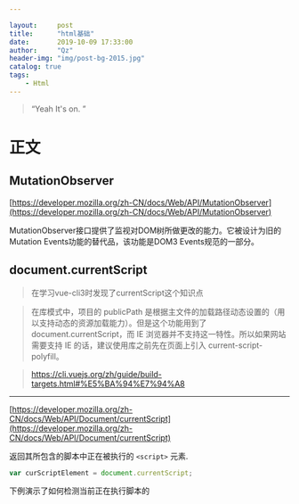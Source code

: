 ```yaml
---

layout:     post
title:      "html基础"
date:       2019-10-09 17:33:00
author:     "Qz"
header-img: "img/post-bg-2015.jpg"
catalog: true
tags:
    - Html
---
```


> “Yeah It's on. ”


# 正文



## MutationObserver

[https://developer.mozilla.org/zh-CN/docs/Web/API/MutationObserver](https://developer.mozilla.org/zh-CN/docs/Web/API/MutationObserver)


MutationObserver接口提供了监视对DOM树所做更改的能力。它被设计为旧的Mutation Events功能的替代品，该功能是DOM3 Events规范的一部分。







## document.currentScript



>在学习vue-cli3时发现了currentScript这个知识点


>在库模式中，项目的 publicPath 是根据主文件的加载路径动态设置的（用以支持动态的资源加载能力）。但是这个功能用到了 document.currentScript，而 IE 浏览器并不支持这一特性。所以如果网站需要支持 IE 的话，建议使用库之前先在页面上引入 current-script-polyfill。



>https://cli.vuejs.org/zh/guide/build-targets.html#%E5%BA%94%E7%94%A8







----------------


[https://developer.mozilla.org/zh-CN/docs/Web/API/Document/currentScript](https://developer.mozilla.org/zh-CN/docs/Web/API/Document/currentScript)



返回其所包含的脚本中正在被执行的 `<script>` 元素.

```javascript
var curScriptElement = document.currentScript;
```


下例演示了如何检测当前正在执行脚本的 <script> 元素是否是以异步模式执行的.

```javascript
if (document.currentScript.async) {
  console.log("Executing asynchronously");
} else {
  console.log("Executing synchronously");
}
```







##  **Range** 



[ https://developer.mozilla.org/zh-CN/docs/Web/API/Range ]( https://developer.mozilla.org/zh-CN/docs/Web/API/Range )



 Range对象代表页面上一段连续的区域，通过Range对象可以获取或者修改页面上任何区域的内容。也可以通过Range的方法进行复制和移动页面任何区域的元素。 



**`Range`** 接口表示一个包含节点与文本节点的一部分的文档片段。





可以用 [`Document`](https://developer.mozilla.org/zh-CN/docs/Web/API/Document) 对象的 [`Document.createRange`](https://developer.mozilla.org/zh-CN/docs/Web/API/Document/createRange) 方法创建 Range，也可以用 [`Selection`](https://developer.mozilla.org/zh-CN/docs/Web/API/Selection) 对象的 [`getRangeAt`](https://developer.mozilla.org/zh-CN/docs/Web/API/Selection/getRangeAt) 方法获取 Range。另外，还可以通过 [`Document`](https://developer.mozilla.org/zh-CN/docs/Web/API/Document) 对象的构造函数 [`Range()`](https://developer.mozilla.org/zh-CN/docs/Web/API/Range/Range) 来得到 Range。





---



### 属性



[`Range.collapsed`](https://developer.mozilla.org/zh-CN/docs/Web/API/Range/collapsed) 只读

返回一个表示 `Range` 的起始位置和终止位置是否相同的[`布尔值`](https://developer.mozilla.org/zh-CN/docs/Web/API/Boolean)。

[`Range.commonAncestorContainer`](https://developer.mozilla.org/zh-CN/docs/Web/API/Range/commonAncestorContainer) 只读

返回完整包含 `startContainer` 和 `endContainer` 的、最深一级的[`节点`](https://developer.mozilla.org/zh-CN/docs/Web/API/Node)。

[`Range.endContainer`](https://developer.mozilla.org/zh-CN/docs/Web/API/Range/endContainer) 只读

返回包含 `Range` 终点的[`节点`](https://developer.mozilla.org/zh-CN/docs/Web/API/Node)。

[`Range.endOffset`](https://developer.mozilla.org/zh-CN/docs/Web/API/Range/endOffset) 只读

返回一个表示 `Range` 终点在 `endContainer` 中的位置的数字。

[`Range.startContainer`](https://developer.mozilla.org/zh-CN/docs/Web/API/Range/startContainer) 只读

返回包含 `Range` 开始的[`节点`](https://developer.mozilla.org/zh-CN/docs/Web/API/Node)。

[`Range.startOffset`](https://developer.mozilla.org/zh-CN/docs/Web/API/Range/startOffset) 只读

返回一个表示 `Range` 起点在 `startContainer` 中的位置的数字。







### 例子





```html
<body>
  <table id="mytable" border="1">
    <tr>
      <td>内容1</td>
      <td>内容2</td>
    </tr>
    <tr>
      <td>内容3</td>
      <td>内容4</td>
    </tr>
  </table>
  <button onclick="delrow()">删除第一行</button>
</body>

```



```html
<script>
  function delrow() {
    var table = document.getElementById("mytable");
    if (table.rows.length > 0) {
      var row = table.rows[0];
      var rangeObj = document.createRange();
      rangeObj.setStartBefore(row);
      rangeObj.setEndAfter(row);
      rangeObj.deleteContents();
    }
  }
</script>
```







### 兼容性



 https://www.caniuse.com/#search=createRange 



 createRange 兼容性非常好，可以使用



## Selection

[ https://developer.mozilla.org/zh-CN/docs/Web/API/Selection ]( https://developer.mozilla.org/zh-CN/docs/Web/API/Selection )





 表示用户选择的文本范围或光标的当前位置。 



```js
const selection = window.getSelection() ;
```

- `selection` 是一个 [`Selection`](https://developer.mozilla.org/zh-CN/docs/Web/API/Selection) 对象。 如果想要将 `selection` 转换为字符串，可通过连接一个空字符串（""）或使用 [`String.toString()`](https://developer.mozilla.org/zh-CN/docs/Web/JavaScript/Reference/Global_Objects/String/toString) 方法。





 一般来说，插入光标的位置可通过 Selection 获取，这时它被标记为 `Collapsed`，这表示选区被压缩至一点，即光标位置。但要注意它与 `focus` 事件或 [`Document.activeElement`](https://developer.mozilla.org/zh-CN/docs/Web/API/Document/activeElement) 等的值没有必然联系。 







## crossorigin属性 

[ https://developer.mozilla.org/zh-CN/docs/Web/HTML/CORS_settings_attributes ]( https://developer.mozilla.org/zh-CN/docs/Web/HTML/CORS_settings_attributes )



[ https://www.chrisyue.com/what-the-hell-is-crossorigin-attribute-in-html-script-tag.html ]( https://www.chrisyue.com/what-the-hell-is-crossorigin-attribute-in-html-script-tag.html )



在HTML5中，一些 HTML 元素提供了对 [CORS](https://developer.mozilla.org/en-US/docs/HTTP/Access_control_CORS) 的支持， 例如`<audio> <img> <link> <script> <video>`均有一个跨域属性 (`crossOrigin` property)，它允许你配置元素获取数据的 CORS 请求。 



| 关键字            | 描述                                                         |
| ----------------- | ------------------------------------------------------------ |
| `anonymous`       | 对此元素的 CORS 请求将不设置凭据标志。                       |
| `use-credentials` | 对此元素的CORS请求将设置凭证标志；这意味着请求将提供凭据。   |
| `""`              | 设置一个空的值，如 `crossorigin` 或 `crossorigin=""`，和设置 `anonymous` 的效果一样。 |







从谷歌的结果来看，比较一致的说法是，当引入跨域的脚本（比如用了 apis.google.com 上的库文件）时，如果这个脚本有错误，因为浏览器的限制（根本原因是协议的规定），是拿不到错误信息的。当本地尝试使用 `window.onerror` 去记录脚本的错误时，跨域脚本的错误只会返回 `Script error`。

 



而 HTML5 新的规定，是可以允许本地获取到跨域脚本的错误信息的，但有两个条件：一是跨域脚本的服务器必须通过 `Access-Control-Allow-Origin` 头信息允许当前域名可以获取错误信息，二是网页里的 `script` 标签也必须指明 `src` 属性指定的地址是支持跨域的地址，也就是 crossorigin 属性。有了这两个条件，就可以获取跨域脚本的错误信息：


 但事情还是不够明朗，看起来跨域脚本报个错也没什么啊，为什么浏览器（准确说是 HTTP 协议）这么轴，非要规定默认情况页面是不能获取跨域脚本错误信息的呢？



这其实跟网络安全有关，不妨举一个例子来说明。



我们先假设浏览器默认可以将跨域脚本的错误信息返回。



这个时候我在我的博客里写下如下代码：



```htmls
<script src="http://某个银行/会员信息网址">
<script src="http://某个银行2/会员信息网址">
...
```





注意 src 里面提到地址，都是 HTML 页面的地址，当成 JS 来执行，肯定是会报错的。



因为我们假设浏览器能报具体错误，这个错误可能是类似于：



>  “请登录” is undefined.
>  “您好” is undefined. 





我们通过报错信息的不一致，可能可以推断出当前访问我博客的会员在某某银行是否有账号。虽然不是什么大问题，但隐私的确是泄漏了，如果我是攻击者我可能会通过判断会员在某家银行是否有账号，『精准』推送相关的钓鱼网站给他。





说清楚了来龙去脉，我们就可以更好的判断，我们是否真的需要给 `script` 标签加上 crossorigin 属性了。另外除了 `script`，所有能引入跨域资源的标签包括 `link` 和 `img` 之类，都有一样的属性。





> `script` 的 crossorigin 和其他标签的 `crossorigin` 属性作用不一样，`script` 的跨域属性跟脚本错误有关，上面已经解释过了，但其他标签的跨域属性跟 Canvas 有关 



另外补充一点：





 加载本地静态文件根本就不牵涉跨域的问题，所以本地就不应该用  crossorigin  



> 印象中如果 crossorigin 用在了本地文件上，浏览器报错信息会告诉你 crossorigin 只能支持 http/https/… 等协议上 





##  integrity 



```html
<script src="https://code.jquery.com/jquery-3.2.1.slim.min.js"
    integrity="sha384-KJ3o2DKtIkvYIK3UENzmM7KCkRr/rE9/Qpg6aAZGJwFDMVNA/GpGFF93hXpG5KkN"
    crossorigin="anonymous">
</script>
```





CDN 虽好，但 CDN 有可能被劫持，导致下载的文件是被篡改过的（比如通过 DNS 劫持），有了 integrity 就可以检查文件是否是原版。但因为本地文件用的域名跟网页是同一个域名，不存在劫持的问题（或者劫持就连网站本身一起被劫持了，那就不是 integrity 能解决的问题了），**所以本地静态文件没有太大必要用这个属性**。





## audio标签



### 切换url播放

```html
  <audio id="Audio" src="https://demo.dj63.com//2016/串烧舞曲/20150926/全中文CLUB音乐情一动心就痛情感慢摇串烧.mp3" controls>11111</audio>
  <button onclick="changeUrl()">切换audio url</button>
```



```js
  const audio = document.getElementById("Audio")
  const url2 = "https://demo.dj63.com//2016/%E4%B8%B2%E7%83%A7%E8%88%9E%E6%9B%B2/20161123/[%E9%A3%8E%E5%90%B9%E9%BA%A6%E6%B5%AA]%E6%89%93%E9%80%A0%E4%B8%AD%E8%8B%B1%E6%96%87%E6%97%8B%E5%BE%8B%E5%BC%B9%E8%B7%B3CLUB%E8%88%9E%E6%9B%B2%E4%B8%B2%E7%83%A7.mp3"

  function changeUrl(){
    audio.src = url2
    // 记得调用play()  
    audio.play()	
  }
```



## iframe

[https://developer.mozilla.org/zh-CN/docs/Web/HTML/Element/iframe](https://developer.mozilla.org/zh-CN/docs/Web/HTML/Element/iframe)

**HTML内联框架元素 (`<iframe>`)** 表示嵌套的[browsing context](https://developer.mozilla.org/zh-CN/docs/Glossary/Browsing_context)。它能够将另一个HTML页面嵌入到当前页面中。

每个嵌入的浏览上下文（embedded browsing context）都有自己的[会话历史记录(session history)](https://developer.mozilla.org/zh-CN/docs/Web/API/History)和[DOM树](https://developer.mozilla.org/zh-CN/docs/Web/API/Document)。包含嵌入内容的浏览上下文称为*父级浏览上下文*。顶级浏览上下文（没有父级）通常是由 [`Window`](https://developer.mozilla.org/zh-CN/docs/Web/API/Window) 对象表示的浏览器窗口。









## Attributes and properties

[https://javascript.info/dom-attributes-and-properties](https://javascript.info/dom-attributes-and-properties)



总结

- **Attributes – is what’s written in HTML.**
- **Properties – is what’s in DOM objects.**



|      | Properties                                                   | Attributes                 |
| :--- | :----------------------------------------------------------- | :------------------------- |
| Type | Any value, standard properties have types described in the spec | A string                   |
| Name | Name is case-sensitive                                       | Name is not case-sensitive |

For most situations using DOM properties is preferable. We should refer to attributes only when DOM properties do not suit us, when we need exactly attributes, for instance:

- We need a non-standard attribute. But if it starts with `data-`, then we should use `dataset`.
- We want to read the value “as written” in HTML. The value of the DOM property may be different, for instance the `href` property is always a full URL, and we may want to get the “original” value.





----



When the browser loads the page, it “reads” (another word: “parses”) the HTML and generates DOM objects from it. For element nodes, most standard HTML attributes automatically become properties of DOM objects.



For instance, if the tag is `<body id="page">`, then the DOM object has `body.id="page"`.



But the attribute-property mapping is not one-to-one









---



[DOM properties](https://javascript.info/dom-attributes-and-properties#dom-properties)

We’ve already seen built-in DOM properties. There are a lot. But technically no one limits us, and if there aren’t enough, we can add our own.

DOM nodes are regular JavaScript objects. We can alter them.



For instance, let’s create a new property in `document.body`:



```js
document.body.myData = {
  name: 'Caesar',
  title: 'Imperator'
};

alert(document.body.myData.title); // Imperator
```

We can add a method as well:

```js
document.body.sayTagName = function() {
  alert(this.tagName);
};

document.body.sayTagName(); // BODY (the value of "this" in the method is document.body)

```

We can also modify built-in prototypes like `Element.prototype` and add new methods to all elements:

```js
Element.prototype.sayHi = function() {
  alert(`Hello, I'm ${this.tagName}`);
};

document.documentElement.sayHi(); // Hello, I'm HTML
document.body.sayHi(); // Hello, I'm BODY
```

So, DOM properties and methods behave just like those of regular JavaScript objects:

- They can have any value.
- They are case-sensitive (write `elem.nodeType`, not `elem.NoDeTyPe`).



----

[HTML attributes](https://javascript.info/dom-attributes-and-properties#html-attributes)



In HTML, tags may have attributes. When the browser parses the HTML to create DOM objects for tags, it recognizes *standard* attributes and creates DOM properties from them.



在HTML中，标签可以有属性。当浏览器解析HTML以创建标记的DOM对象时，它识别标准属性并从中创建DOM属性。



So when an element has `id` or another *standard* attribute, the corresponding property gets created. But that doesn’t happen if the attribute is non-standard.s



因此，当一个元素具有id或另一个标准属性时，相应的属性将被创建。但是如果属性是非标准的，就不会发生这种情况。



For instance:

```html
<body id="test" something="non-standard">
  <script>
    alert(document.body.id); // test
    // non-standard attribute does not yield a property
    alert(document.body.something); // undefined
  </script>
</body>
```

Please note that a standard attribute for one element can be unknown for another one. For instance, `"type"` is standard for `<input>` ([HTMLInputElement](https://html.spec.whatwg.org/#htmlinputelement)), but not for `<body>` ([HTMLBodyElement](https://html.spec.whatwg.org/#htmlbodyelement)). Standard attributes are described in the specification for the corresponding element class.



Here we can see it:

```html
<body id="body" type="...">
  <input id="input" type="text">
  <script>
    alert(input.type); // text
    alert(body.type); // undefined: DOM property not created, because it's non-standard
  </script>
</body>
```

So, if an attribute is non-standard, there won’t be a DOM-property for it. Is there a way to access such attributes?



Sure. All attributes are accessible by using the following methods:

- `elem.hasAttribute(name)` – checks for existence.
- `elem.getAttribute(name)` – gets the value.
- `elem.setAttribute(name, value)` – sets the value.
- `elem.removeAttribute(name)` – removes the attribute.

These methods operate exactly with what’s written in HTML.



Also one can read all attributes using `elem.attributes`: a collection of objects that belong to a built-in [Attr](https://dom.spec.whatwg.org/#attr) class, with `name` and `value` properties.



Here’s a demo of reading a non-standard property:

```html
<body something="non-standard">
  <script>
    alert(document.body.getAttribute('something')); // non-standard
  </script>
</body>

```



HTML attributes have the following features:

- Their name is case-insensitive (`id` is same as `ID`).    // 不区分大小写的
- Their values are always strings.



Here’s an extended demo of working with attributes:

```html
<body>
  <div id="elem" about="Elephant"></div>

  <script>
    alert( elem.getAttribute('About') ); // (1) 'Elephant', reading

    elem.setAttribute('Test', 123); // (2), writing

    alert( elem.outerHTML ); // (3), see if the attribute is in HTML (yes)

    for (let attr of elem.attributes) { // (4) list all
      alert( `${attr.name} = ${attr.value}` );
    }
  </script>
</body>
```

Please note:

1. `getAttribute('About')` – the first letter is uppercase here, and in HTML it’s all lowercase. But that doesn’t matter: attribute names are case-insensitive.
2. We can assign anything to an attribute, but it becomes a string. So here we have `"123"` as the value.
3. All attributes including ones that we set are visible in `outerHTML`.
4. The `attributes` collection is iterable and has all the attributes of the element (standard and non-standard) as objects with `name` and `value` properties.



---

[Property-attribute synchronization](https://javascript.info/dom-attributes-and-properties#property-attribute-synchronization)



When a standard attribute changes, the corresponding property is auto-updated, and (with some exceptions) vice versa.

In the example below `id` is modified as an attribute, and we can see the property changed too. And then the same backwards:



```html
<input>

<script>
  let input = document.querySelector('input');

  // attribute => property
  input.setAttribute('id', 'id');
  alert(input.id); // id (updated)

  // property => attribute
  input.id = 'newId';
  alert(input.getAttribute('id')); // newId (updated)
</script>

```

But there are exclusions, for instance `input.value` synchronizes only from attribute → to property, but not back:

```html
<input>

<script>
  let input = document.querySelector('input');

  // attribute => property
  input.setAttribute('value', 'text');
  alert(input.value); // text

  // NOT property => attribute
  input.value = 'newValue';
  alert(input.getAttribute('value')); // text (not updated!)
</script>
```

In the example above:

- Changing the attribute `value` updates the property.
- But the property change does not affect the attribute.



That “feature” may actually come in handy, because the user actions may lead to `value` changes, and then after them, if we want to recover the “original” value from HTML, it’s in the attribute.

----

DOM properties are not always strings. For instance, the `input.checked` property (for checkboxes) is a boolean:



```html
<input id="input" type="checkbox" checked> checkbox

<script>
  alert(input.getAttribute('checked')); // the attribute value is: empty string
  alert(input.checked); // the property value is: true
</script>

```

There are other examples. The `style` attribute is a string, but the `style` property is an object:



```html
<div id="div" style="color:red;font-size:120%">Hello</div>

<script>
  // string
  alert(div.getAttribute('style')); // color:red;font-size:120%

  // object
  alert(div.style); // [object CSSStyleDeclaration]
  alert(div.style.color); // red
</script>

```

Most properties are strings though.

---



**All attributes starting with “data-” are reserved for programmers’ use. They are available in the `dataset` property.**



Multiword attributes like `data-order-state` become camel-cased: `dataset.orderState`.



Here’s a rewritten “order state” example:



```html
<style>
  .order[data-order-state="new"] {
    color: green;
  }

  .order[data-order-state="pending"] {
    color: blue;
  }

  .order[data-order-state="canceled"] {
    color: red;
  }
</style>

<div id="order" class="order" data-order-state="new">
  A new order.
</div>

<script>
  // read
  alert(order.dataset.orderState); // new

  // modify
  order.dataset.orderState = "pending"; // (*)
</script>
```

Using `data-*` attributes is a valid, safe way to pass custom data.



## activeElement

当前获得焦点的元素:

```js
var x = document.activeElement.tagName;
// BUTTON
```

一个别的例子：

```js
document.activeElement.blur()
```



## attribute中的dir 

**dir**是一个指示元素中文本方向的枚举属性。它的取值如下：

- ltr, 指从左到右，用于那种从左向右书写的语言（比如英语）；

- rtl, 指从右到左，用于那种从右向左书写的语言（比如阿拉伯语）；

- auto, 指由用户代理决定方向。它在解析元素中字符时会运用一个基本算法，直到发现一个具有强方向性的字符，然后将这一方向应用于整个元素。



```js
const isRTL = document.documentElement.getAttribute('dir') == 'rtl'
fakeElem.style[ isRTL ? 'right' : 'left' ] = '-9999px'
```



